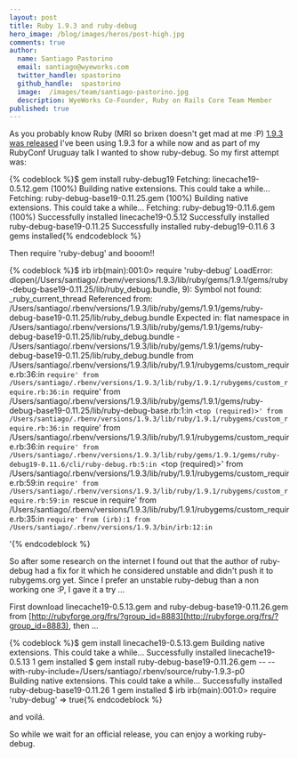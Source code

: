 ```yaml
---
layout: post
title: Ruby 1.9.3 and ruby-debug
hero_image: /blog/images/heros/post-high.jpg
comments: true
author:
  name: Santiago Pastorino
  email: santiago@wyeworks.com
  twitter_handle: spastorino
  github_handle:  spastorino
  image:  /images/team/santiago-pastorino.jpg
  description: WyeWorks Co-Founder, Ruby on Rails Core Team Member
published: true
---
```

As you probably know Ruby (MRI so brixen doesn't get mad at me :P) [1.9.3 was released](http://www.ruby-lang.org/en/news/2011/10/31/ruby-1-9-3-p0-is-released/.) I've been using 1.9.3 for a while now and as part of my RubyConf Uruguay talk I wanted to show ruby-debug. So my first attempt was:

<!--more-->

{% codeblock %}$ gem install ruby-debug19
Fetching: linecache19-0.5.12.gem (100%)
Building native extensions.  This could take a while...
Fetching: ruby-debug-base19-0.11.25.gem (100%)
Building native extensions.  This could take a while...
Fetching: ruby-debug19-0.11.6.gem (100%)
Successfully installed linecache19-0.5.12
Successfully installed ruby-debug-base19-0.11.25
Successfully installed ruby-debug19-0.11.6
3 gems installed{% endcodeblock %}

Then require 'ruby-debug' and booom!!

{% codeblock %}$ irb
irb(main):001:0> require 'ruby-debug'
LoadError: dlopen(/Users/santiago/.rbenv/versions/1.9.3/lib/ruby/gems/1.9.1/gems/ruby-debug-base19-0.11.25/lib/ruby_debug.bundle, 9): Symbol not found: _ruby_current_thread
  Referenced from: /Users/santiago/.rbenv/versions/1.9.3/lib/ruby/gems/1.9.1/gems/ruby-debug-base19-0.11.25/lib/ruby_debug.bundle
  Expected in: flat namespace
 in /Users/santiago/.rbenv/versions/1.9.3/lib/ruby/gems/1.9.1/gems/ruby-debug-base19-0.11.25/lib/ruby_debug.bundle - /Users/santiago/.rbenv/versions/1.9.3/lib/ruby/gems/1.9.1/gems/ruby-debug-base19-0.11.25/lib/ruby_debug.bundle
	from /Users/santiago/.rbenv/versions/1.9.3/lib/ruby/1.9.1/rubygems/custom_require.rb:36:in `require'
	from /Users/santiago/.rbenv/versions/1.9.3/lib/ruby/1.9.1/rubygems/custom_require.rb:36:in `require'
	from /Users/santiago/.rbenv/versions/1.9.3/lib/ruby/gems/1.9.1/gems/ruby-debug-base19-0.11.25/lib/ruby-debug-base.rb:1:in `<top (required)>'
	from /Users/santiago/.rbenv/versions/1.9.3/lib/ruby/1.9.1/rubygems/custom_require.rb:36:in `require'
	from /Users/santiago/.rbenv/versions/1.9.3/lib/ruby/1.9.1/rubygems/custom_require.rb:36:in `require'
	from /Users/santiago/.rbenv/versions/1.9.3/lib/ruby/gems/1.9.1/gems/ruby-debug19-0.11.6/cli/ruby-debug.rb:5:in `<top (required)>'
	from /Users/santiago/.rbenv/versions/1.9.3/lib/ruby/1.9.1/rubygems/custom_require.rb:59:in `require'
	from /Users/santiago/.rbenv/versions/1.9.3/lib/ruby/1.9.1/rubygems/custom_require.rb:59:in `rescue in require'
	from /Users/santiago/.rbenv/versions/1.9.3/lib/ruby/1.9.1/rubygems/custom_require.rb:35:in `require'
	from (irb):1
	from /Users/santiago/.rbenv/versions/1.9.3/bin/irb:12:in `<main>'{% endcodeblock %}

So after some research on the internet I found out that the author of ruby-debug had a fix for it which he considered unstable and didn't push it to rubygems.org yet. Since I prefer an unstable ruby-debug than a non working one :P, I gave it a try ...

First download linecache19-0.5.13.gem and ruby-debug-base19-0.11.26.gem from [http://rubyforge.org/frs/?group_id=8883](http://rubyforge.org/frs/?group_id=8883), then …

{% codeblock %}$ gem install linecache19-0.5.13.gem 
Building native extensions.  This could take a while...
Successfully installed linecache19-0.5.13
1 gem installed
$ gem install ruby-debug-base19-0.11.26.gem -- --with-ruby-include=/Users/santiago/.rbenv/source/ruby-1.9.3-p0  
Building native extensions.  This could take a while...
Successfully installed ruby-debug-base19-0.11.26
1 gem installed
$ irb
irb(main):001:0> require 'ruby-debug'
=> true{% endcodeblock %}

and voilá.

So while we wait for an official release, you can enjoy a working ruby-debug.
